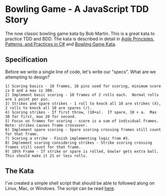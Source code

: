 # Bowling Game - A JavaScript TDD Story

The now classic bowling game kata by Bob Martin.  This is a great kata to practice TDD and BDD.  The kata is described in detail in [Agile Principles, Patterns, and Practices in C#][1] and [Bowling Game Kata][2].

## Specification

Before we write a single line of code, let's write our "specs".  What are we attempting to design?

    1) Scoring basics - 10 frames, 10 pins used for scoring, minimum score is 0 and a max is 300.
    2) Implement basic scoring - 10 frames of 2 rolls each.  Normal rolls are 1 point per pin.
    3) Strikes and spare strikes - 1 roll to knock all 10 are strikes (X), 2 rolls to knock all 10 are spares (/).
    4) Scoring strikes - If first throw, (10+a).  If spare, 10 + a.  Max 30 for first, max 20 for second.
    5) Focus on frames for scoring - score is a sum of individual frames.  Note: strikes causes frame crossover.
    6) Implement spare scoring - Spare scoring crossing frames still count for that frame.
    7) Scoring a strike - Finish implementing logic from #3.
    8) Implement scoring considering strikes - Strike scoring crossing frames still count for that frame.
    9) 10th Frame - If strike or spare is rolled, bowler gets extra ball.  This should make it 21 or less rolls.

## The Kata

I've created a simple shell script that should be able to followed along on Linux, Mac, or Windows. The script can be read [here][3].

[1]: https://www.goodreads.com/book/show/84983.Agile_Principles_Patterns_and_Practices_in_C_
[2]: http://butunclebob.com/ArticleS.UncleBob.TheBowlingGameKata
[3]: ./docs/kata.sh
